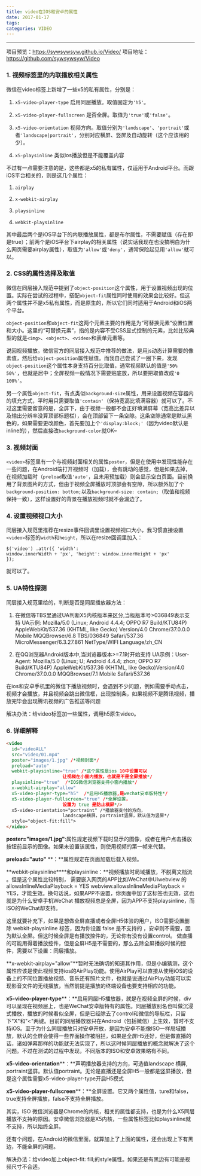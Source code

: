 ```yaml
---
title: video在IOS和安卓的属性
date: 2017-01-17
tags:
categories: VIDEO
---
```

------

项目预览：https://sywsywsyw.github.io/Video/
项目地址：https://github.com/sywsywsyw/Video

<!-- more -->

### 1\. 视频标签里的内联播放相关属性

微信在video标签上新增了一些x5的私有属性，分别是：

1.  `x5-video-player-type`
    启用同层播放。取值固定为`'h5'`。

2.  `x5-video-player-fullscreen`
    是否全屏。取值为`'true'`或`'false'`。

3.  `x5-video-orientation`
    视频方向。取值分别为`'landscape'`、`'portrait'`或者`'landscape|portrait'`，分别对应横屏、竖屏及自动旋转（这个应该用的少）。
4. `x5-playsinline`
    类似ios播放但是不能覆盖内容

不过有一点需要注意的是，这些都是x5的私有属性，仅适用于Android平台。而跟iOS平台相关的，则是这几个属性：

1.  `airplay`

2.  `x-webkit-airplay`

3.  `playsinline`

4.  `webkit-playsinline`

其中最后两个是iOS平台下的内联播放属性，都是布尔属性，不需要赋值（存在即是true）；前两个是iOS平台下airplay的相关属性（说实话我现在也没搞明白为什么网页需要airplay属性），取值为`'allow'`或`'deny'`，通常保险起见用`'allow'`就可以。

### 2\. CSS的属性选择及取值

微信在同层接入规范中提到了`object-position`这个属性，用于设置视频出现的位置。实际在尝试的过程中，搭配`object-fit`属性同时使用的效果会比较好。但这两个属性并不是x5私有属性，而是原生的，所以它们同时适用于Android和iOS两个平台。

`object-position`和`object-fit`这两个元素主要的作用是为“可替换元素”设置位置和大小。这里的“可替换元素”，指的是内容不受CSS显式控制的元素，比如比较典型的就是`<img>`、`<object>`、`<video>`和表单元素等。

说回视频播放。微信官方的同层接入规范中推荐的做法，是用js动态计算需要的像素值，然后给`object-position`属性赋值。而我自己尝试了一圈下来，发现`object-position`这个属性本身支持百分比取值，通常视频默认的值是`'50% 50%'`，也就是居中；全屏视频一般情况下需要贴底放，所以要把取值改成`'0 100%'`。

另一个属性`object-fit`，有点类似`background-size`属性，用来设置视频在容器内的填充方式，平时用只需要取值`'contain'`（保持宽高比填满容器）就可以了。不过这里需要留意的是，全屏下，由于视频一般都不会正好填满屏幕（宽高比差异以及输出分辨率没算顶部标题栏），会在顶部留下一条空隙。这条空隙通常是默认黑色的，如果需要更改颜色，首先要加上个`'display:block;'`（因为video默认是inline的），然后直接改`background-color`就OK~

### 3\. 视频封面

`<video>`标签里有一个与视频封面相关的属性`poster`，但是在使用中发现性能存在一些问题，在Android端打开视频时（加载），会有跳动的感觉，但是如果去掉，在视频加载时（`preload`取值`'auto'`，且未用预加载）则会显示空白页面。目前换用了背景图片的方式，但由于视频全屏播放时顶部会有空隙，所以额外加了个`background-position: bottom;`以及`background-size: contain;`（取值和视频保持一致），这样设置好的背景在播放视频时就不会漏边了。

### 4\. 设置视频视口大小

同层接入规范里推荐在resize事件回调里设置视频视口大小，我习惯直接设置`<video>`标签的`width`和`height`，所以在resize回调里加入：

<code class="javascript">$('video')
        .attr({
            'width': window.innerWidth + 'px',
            'height': window.innerHeight + 'px'
        });</code>

就可以了。

### 5\. UA特性探测

同层接入规范里给的，判断是否是同层播放器方法：

1.  在微信等TBS里通过UA判断X5内核版本来区分,当版版本号>036849表示支持
    UA示例:
    Mozilla/5.0 (Linux; Android 4.4.4; OPPO R7 Build/KTU84P) AppleWebKit/537.36
    (KHTML, like Gecko) Version/4.0 Chrome/37.0.0.0 Mobile MQQBrowser/6.8
    TBS/036849 Safari/537.36 MicroMessenger/6.3.27.861 NetType/WIFI
    Language/zh_CN

2.  在QQ浏览器Android版本中,当浏览器版本>=7.1时开始支持
    UA示例：User­Agent: Mozilla/5.0 (Linux; U; Android 4.4.4; zh­cn; OPPO R7
    Build/KTU84P) AppleWebKit/537.36 (KHTML, like Gecko)Version/4.0
    Chrome/37.0.0.0 MQQBrowser/7.1 Mobile Safari/537.36


在ios和安卓手机里的微信下播放视频时，会遇到不少问题，例如需要手动点击，视频才会播放，并且视频会跳出微信框，出现控制条，如果视频不是腾讯视频，播放完毕会出现腾讯视频的广告推送等问题

解决办法：给video标签加一些属性，调用h5原生video。


### 6\. 详细解释
```html
<video
  id="videoALL"
  src="video/01.mp4"
  poster="images/1.jpg" /*视频封面*/
  preload="auto"
  webkit-playsinline="true" /*这个属性是ios 10中设置可以
                     让视频在小窗内播放，也就是不是全屏播放*/  
  playsinline="true"  /*IOS微信浏览器支持小窗内播放*/
  x-webkit-airplay="allow"
  x5-video-player-type="h5"  /*启用H5播放器,是wechat安卓版特性*/
  x5-video-player-fullscreen="true" /*全屏设置，
                     设置为 true 是防止横屏*/>
  x5-video-orientation="portraint" /*播放器支付的方向，
                     landscape横屏，portraint竖屏，默认值为竖屏*/
  style="object-fit:fill">
</video>
```

**poster="images/1.jpg"**:属性规定视频下载时显示的图像，或者在用户点击播放按钮前显示的图像。如果未设置该属性，则使用视频的第一帧来代替。

**preload="auto"** **：**属性规定在页面加载后载入视频。

**webkit-playsinline****和playsinline：**视频播放时局域播放，不脱离文档流 。但是这个属性比较特别， 需要嵌入网页的APP比如WeChat中UIwebview 的allowsInlineMediaPlayback = YES webview.allowsInlineMediaPlayback = YES，才能生效。换句话说，如果APP不设置，你页面中加了这标签也无效，这也就是为什么安卓手机WeChat 播放视频总是全屏，因为APP不支持playsinline，而ISO的WeChat却支持。

这里就要补充下，如果是想做全屏直播或者全屏H5体验的用户，ISO需要设置删除 webkit-playsinline 标签，因为你设置 false 是不支持的 ，安卓则不需要，因为默认全屏。但这时候全屏是有播放控件的，无论你有没有设置control。 做直播的可能用得着播放控件，但是全屏H5是不需要的，那么去除全屏播放时候的控件，需要以下设置：同层播放。

**x-webkit-airplay="allow"**暂时无法确切的知道其作用，但是小编猜测，这个属性应该是使此视频支持ios的AirPlay功能。使用AirPlay可以直接从使用iOS的设备上的不同位置播放视频、音乐还有照片文件，也就是说通过AirPlay功能可以实现影音文件的无线播放，当然前提是播放的终端设备也要支持相应的功能。

**x5-video-player-type****：**启用同层H5播放器，就是在视频全屏的时候，div可以呈现在视频层上，也是WeChat安卓版特有的属性。同层播放别名也叫做沉浸式播放，播放的时候看似全屏，但是已经除去了control和微信的导航栏，只留下"X"和"<"两键。目前的同层播放器只在Android（包括微信）上生效，暂时不支持iOS。至于为什么同层播放只对安卓开放，是因为安卓不能像ISO一样局域播放，默认的全屏会使得一些界面操作被阻拦，如果是全屏H5还好，但是做直播的话，诸如弹幕那样的功能就无法实现了，所以这时候同层播放的概念就解决了这个问题。不过在测试的过程中发现，不同版本的ISO和安卓效果略有不同。

**x5-video-orientation****：**声明播放器支持的方向，可选值landscape 横屏, portraint竖屏。默认值portraint。无论是直播还是全屏H5一般都是竖屏播放，但是这个属性需要x5-video-player-type开启H5模式

**x5­-video­-player­-fullscreen****：**全屏设置。它又两个属性值，ture和false，true支持全屏播放，false不支持全屏播放。

其实，ISO 微信浏览器是Chrome的内核，相关的属性都支持，也是为什么X5同层播放不支持的原因。安卓微信浏览器是X5内核，一些属性标签比如playsinline就不支持，所以始终全屏。

还有个问题，在Android的微信里面，就算加上了上面的属性，还会出现上下有黑边，不能全屏的问题。

解决办法：给video加上object-fit: fill;的style属性。如果还是有黑边有可能是视频尺寸不合适。
